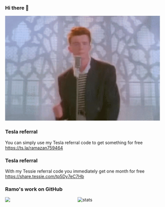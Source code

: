 ### Hi there 👋

<img src="https://raw.githubusercontent.com/Ramo-Y/Ramo-Y/master/resources/NeverGonnaGiveYouUp.gif" width="600"/>

### Tesla referral
You can simply use my Tesla referral code to get something for free
https://ts.la/ramazan759464

### Tesla referral
With my Tessie referral code you immediately get one month for free
https://share.tessie.com/tp5Dy7eC7Hb

### Ramo's work on GitHub

<div align="center">

<a>
<img align="left" src="https://github-readme-stats.vercel.app/api/top-langs/?username=Ramo-Y&count_private=true&theme=dark" />
</a>

![stats](https://github-readme-stats.vercel.app/api?username=Ramo-Y&show_icons=true&count_private=true&include_all_commits=true&theme=dark)

</div>


<!--
**Ramo-Y/Ramo-Y** is a ✨ _special_ ✨ repository because its `README.md` (this file) appears on your GitHub profile.

Here are some ideas to get you started:

- 🔭 I’m currently working on ...
- 🌱 I’m currently learning ...
- 👯 I’m looking to collaborate on ...
- 🤔 I’m looking for help with ...
- 💬 Ask me about ...
- 📫 How to reach me: ...
- 😄 Pronouns: ...
- ⚡ Fun fact: ...
-->
